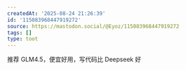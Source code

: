```yaml
---
createdAt: '2025-08-24 21:26:39'
id: '115083968447919272'
source: https://mastodon.social/@Eyoz/115083968447919272
tags: []
type: toot
---
```


推荐 GLM4.5，便宜好用，写代码比 Deepseek 好